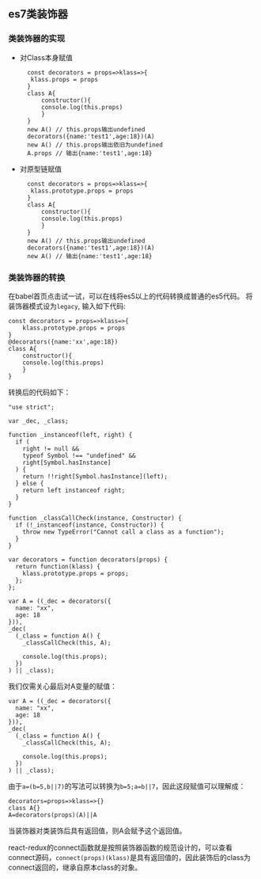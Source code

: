 ## es7类装饰器

### 类装饰器的实现
* 对Class本身赋值
	
		const decorators = props=>klass=>{
   		 klass.props = props
		}
		class A{
	    	constructor(){
	    	console.log(this.props)
	    	}
		}
		new A() // this.props输出undefined
		decorators({name:'test1',age:18})(A)
		new A() // this.props输出依旧为undefined
		A.props	// 输出{name:'test1',age:18}

* 对原型链赋值

		const decorators = props=>klass=>{
   		 klass.prototype.props = props
		}
		class A{
	    	constructor(){
	    	console.log(this.props)
	    	}
		}
		new A() // this.props输出undefined
		decorators({name:'test1',age:18})(A)
		new A() // 输出{name:'test1',age:18}


### 类装饰器的转换
在babel首页点击试一试，可以在线将es5以上的代码转换成普通的es5代码。
将装饰器模式设为`legacy`, 输入如下代码:

	const decorators = props=>klass=>{
		klass.prototype.props = props
	}
	@decorators({name:'xx',age:18})
	class A{
		constructor(){
    	console.log(this.props)
    	}
	}

转换后的代码如下：

	"use strict";

	var _dec, _class;
	
	function _instanceof(left, right) {
	  if (
	    right != null &&
	    typeof Symbol !== "undefined" &&
	    right[Symbol.hasInstance]
	  ) {
	    return !!right[Symbol.hasInstance](left);
	  } else {
	    return left instanceof right;
	  }
	}
	
	function _classCallCheck(instance, Constructor) {
	  if (!_instanceof(instance, Constructor)) {
	    throw new TypeError("Cannot call a class as a function");
	  }
	}
	
	var decorators = function decorators(props) {
	  return function(klass) {
	    klass.prototype.props = props;
	  };
	};
	
	var A = ((_dec = decorators({
	  name: "xx",
	  age: 18
	})),
	_dec(
	  (_class = function A() {
	    _classCallCheck(this, A);
	
	    console.log(this.props);
	  })
	) || _class);

我们仅需关心最后对A变量的赋值：
	
	var A = ((_dec = decorators({
	  name: "xx",
	  age: 18
	})),
	_dec(
	  (_class = function A() {
	    _classCallCheck(this, A);
	
	    console.log(this.props);
	  })
	) || _class);

由于`a=(b=5,b||7)`的写法可以转换为`b=5;a=b||7`，因此这段赋值可以理解成：

	decorators=props=>klass=>{}
	class A{}
	A=decorators(props)(A)||A

当装饰器对类装饰后具有返回值，则A会赋予这个返回值。

react-redux的connect函数就是按照装饰器函数的规范设计的，可以查看connect源码，`connect(props)(klass)`是具有返回值的，因此装饰后的class为connect返回的，继承自原本class的对象。
